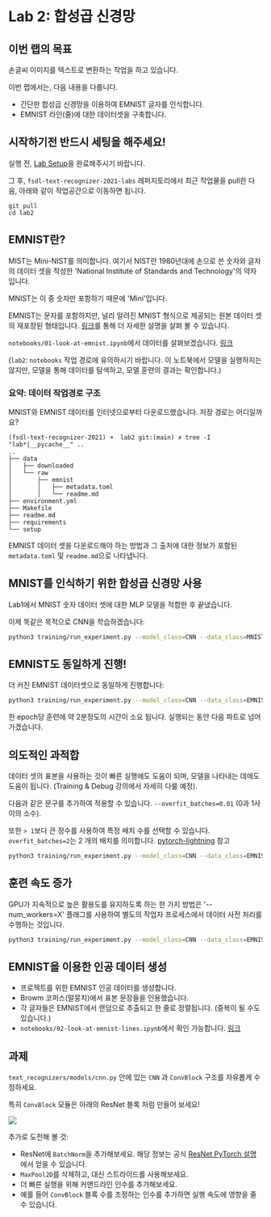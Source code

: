 # Lab 2: 합성곱 신경망

## 이번 랩의 목표

손글씨 이미지를 텍스트로 변환하는 작업을 하고 있습니다.

이번 랩에서는, 다음 내용을 다룹니다.

- 간단한 합성곱 신경망을 이용하여 EMNIST 글자를 인식합니다.
- EMNIST 라인(줄)에 대한 데이터셋을 구축합니다.

## 시작하기전 반드시 세팅을 해주세요!

실행 전, [Lab Setup](/setup/readme.md)을 완료해주시기 바랍니다.

그 후, `fsdl-text-recognizer-2021-labs` 레퍼지토리에서 최근 작업물을 pull한 다음, 아래와 같이 작업공간으로 이동하면 됩니다.

```
git pull
cd lab2
```

## EMNIST란?

MIST는 Mini-NIST를 의미합니다. 여기서 NIST란 1980년대에 손으로 쓴 숫자와 글자의 데이터 셋을 작성한 'National Institute of Standards and Technology'의 약자입니다. 

MNIST는 이 중 숫자만 포함하기 때문에 'Mini'입니다.

EMNIST는 문자를 포함하지만, 널리 알려진 MNIST 형식으로 제공되는 원본 데이터 셋의 재포장된 형태입니다.
[링크](https://www.paperswithcode.com/paper/emnist-an-extension-of-mnist-to-handwritten)를 통해 더 자세한 설명을 살펴 볼 수 있습니다.

`notebooks/01-look-at-emnist.ipynb`에서 데이터를 살펴보겠습니다. [링크](https://github.com/Haebuk/FSDL-2021-futureskill/blob/main/lab2/notebooks/01-look-at-emnist.ipynb)

(`lab2`: `notebooks` 작업 경로에 유의하시기 바랍니다. 이 노트북에서 모델을 실행하지는 않지만, 모델을 통해 데이터를 탐색하고, 모델 훈련의 결과는 확인합니다.)

### 요약: 데이터 작업경로 구조


MNIST와 EMNIST 데이터를 인터넷으로부터 다운로드했습니다. 저장 경로는 어디일까요?

```
(fsdl-text-recognizer-2021) ➜  lab2 git:(main) ✗ tree -I "lab*|__pycache__" ..
..
├── data
│   ├── downloaded
│   └── raw
│       ├── emnist
│       │   ├── metadata.toml
│       │   └── readme.md
├── environment.yml
├── Makefile
├── readme.md
├── requirements
└── setup
```

EMNIST 데이터 셋을 다운로드해야 하는 방법과 그 출처에 대한 정보가 포함된 `metadata.toml` 및 `readme.md`으로 나타냅니다.

## MNIST를 인식하기 위한 합성곱 신경망 사용

Lab1에서 MNIST 숫자 데이터 셋에 대한 MLP 모델을 적합한 후 끝냈습니다.

이제 똑같은 목적으로 CNN을 학습하겠습니다:

```sh
python3 training/run_experiment.py --model_class=CNN --data_class=MNIST --max_epochs=5 --gpus=1
```

## EMNIST도 동일하게 진행!

더 커진 EMNIST 데이터셋으로 동일하게 진행합니다:

```sh
python3 training/run_experiment.py --model_class=CNN --data_class=EMNIST --max_epochs=5 --gpus=1
```

한 epoch당 훈련에 약 2분정도의 시간이 소요 됩니다. 실행되는 동안 다음 파트로 넘어가겠습니다.

## 의도적인 과적합

데이터 셋의 표본을 사용하는 것이 빠른 실행에도 도움이 되며, 모델을 나타내는 데에도 도움이 됩니다. (Training & Debug 강의에서 자세히 다룰 예정).

다음과 같은 문구를 추가하여 적용할 수 있습니다. `--overfit_batches=0.01` (0과 1사이의 소수).

또한 `> 1`보다 큰 정수를 사용하여 특정 배치 수를 선택할 수 있습니다. `overfit_batches=2`는 2 개의 배치를 의미합니다.
[pytorch-lightning](https://pytorch-lightning.readthedocs.io/en/stable/debugging.html#make-model-overfit-on-subset-of-data) 참고

```sh
python3 training/run_experiment.py --model_class=CNN --data_class=EMNIST --max_epochs=50 --gpus=1 --overfit_batches=2
```

## 훈련 속도 증가

GPU가 지속적으로 높은 활용도를 유지하도록 하는 한 가지 방법은 '--num_workers=X' 플래그를 사용하여 별도의 작업자 프로세스에서 데이터 사전 처리를 수행하는 것입니다.

```sh
python3 training/run_experiment.py --model_class=CNN --data_class=EMNIST --max_epochs=5 --gpus=1 --num_workers=4
```

## EMNIST을 이용한 인공 데이터 생성

- 프로젝트를 위한 EMNIST 인공 데이터를 생성합니다.
- Browm 코퍼스(말뭉치)에서 표본 문장들을 인용했습니다.
- 각 글자들은 EMNIST에서 랜덤으로 추출되고 한 줄로 정렬됩니다. (중복이 될 수도 있습니다.)
- `notebooks/02-look-at-emnist-lines.ipynb`에서 확인 가능합니다. [링크](https://github.com/Haebuk/FSDL-2021-futureskill/blob/main/lab2/notebooks/02-look-at-emnist-lines.ipynb)

## 과제

`text_recognizers/models/cnn.py` 안에 있는 `CNN` 과 `ConvBlock` 구조를 자유롭게 수정하세요.   

특히 `ConvBlock` 모듈은 아래의 ResNet 블록 처럼 만들어 보세요!

![](./resblock.png)

추가로 도전해 볼 것:

- ResNet에 `BatchNorm`을 추가해보세요. 해당 정보는 공식 [ResNet PyTorch 설명](https://github.com/pytorch/vision/blob/master/torchvision/models/resnet.py)에서 얻을 수 있습니다.
- `MaxPool2D`를 삭제하고, 대신 스트라이드를 사용해보세요.
- 더 빠른 실행을 위해 커맨드라인 인수를 추가해보세요.
- 예를 들어 `ConvBlock` 블록 수를 조정하는 인수를 추가하면 실행 속도에 영향을 줄 수 있습니다.

